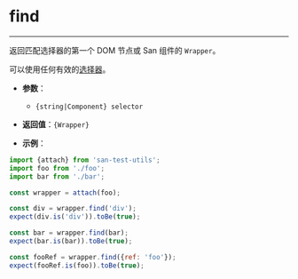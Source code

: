# find
---

返回匹配选择器的第一个 DOM 节点或 San 组件的 `Wrapper`。

可以使用任何有效的[选择器](../api/selector.md)。

* **参数**：

    - `{string|Component} selector`

* **返回值**：`{Wrapper}`

* **示例**：

```js
import {attach} from 'san-test-utils';
import foo from './foo';
import bar from './bar';

const wrapper = attach(foo);

const div = wrapper.find('div');
expect(div.is('div')).toBe(true);

const bar = wrapper.find(bar);
expect(bar.is(bar)).toBe(true);

const fooRef = wrapper.find({ref: 'foo'});
expect(fooRef.is(foo)).toBe(true);
```
